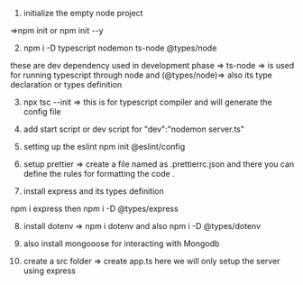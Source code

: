 1. initialize the empty node project

=>npm init or npm init --y

2. npm i -D typescript nodemon ts-node @types/node

these are dev dependency used in development phase
=> ts-node => is used for running typescript through node and (@types/node)=> also its type declaration or types definition

3. npx tsc --init => this is for typescript compiler and will generate the config file

4. add start script or dev script for
   "dev":"nodemon server.ts"

5. setting up the eslint
   npm init @eslint/config

6. setup prettier => create a file named as .prettierrc.json and there you can define the rules for formatting the code .

7. install express and its types definition

npm i express then npm i -D @types/express

8. install dotenv => npm i dotenv and also
   npm i -D @types/dotenv

9. also install mongooose for interacting with Mongodb

10. create a src folder => create app.ts here we will only setup the server using express
